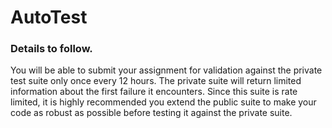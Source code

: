 # AutoTest

### Details to follow.

You will be able to submit your assignment for validation against the private test suite only once every 12 hours. The private suite will return limited information about the first failure it encounters. Since this suite is rate limited, it is highly recommended you extend the public suite to make your code as robust as possible before testing it against the private suite.
